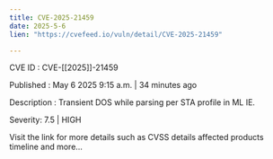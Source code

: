 ```yaml
---
title: CVE-2025-21459
date: 2025-5-6
lien: "https://cvefeed.io/vuln/detail/CVE-2025-21459"

---
```


CVE ID : CVE-[[2025]]-21459

Published :  May 6
2025
9:15 a.m. | 34 minutes ago

Description : Transient DOS while parsing per STA profile in ML IE.

Severity: 7.5 | HIGH

Visit the link for more details
such as CVSS details
affected products
timeline
and more...
